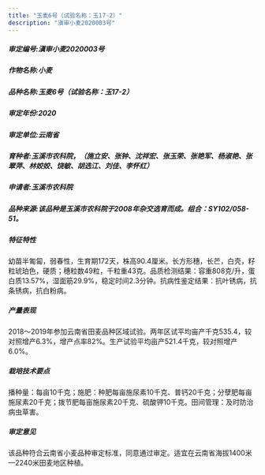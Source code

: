```yaml
---
title: "玉麦6号（试验名称：玉17-2）"
description: "滇审小麦2020003号"
---
```

##### 审定编号:滇审小麦2020003号

##### 作物名称:小麦

##### 品种名称:玉麦6号（试验名称：玉17-2）

##### 审定年份:2020

##### 审定单位:云南省

##### 育种者:玉溪市农科院，（施立安、张钟、沈祥宏、张玉荣、张艳军、杨淑艳、张翠萍、林姣姣、饶敏、胡选江、刘佳、李怀红）

##### 申请者:玉溪市农科院

##### 品种来源:该品种是玉溪市农科院于2008年杂交选育而成。组合：SY102/058-51。

##### 特征特性
幼苗半匍匐，弱春性，生育期172天，株高90.4厘米。长方形穗，长芒，白壳，籽粒琥珀色，硬质；穗粒数49粒，千粒重43克。品质检测结果：容重808克/升，蛋白质13.57%，湿面筋29.9%，稳定时间2.3分钟。抗病性鉴定结果：抗叶锈病，抗条锈病，抗白粉病。

##### 产量表现
2018～2019年参加云南省田麦品种区域试验。两年区试平均亩产千克535.4，较对照增产6.3%，增产点率82%。生产试验平均亩产521.4千克，较对照增产6.0%。

##### 栽培技术要点
播种量：每亩10千克；施肥：种肥每亩施尿素10千克、普钙20千克；分孽肥每亩施尿素20千克；拨节肥每亩施尿素20千克、硫酸钾10千克。田间管理：及时防治病虫草害。

##### 审定意见
该品种符合云南省小麦品种审定标准，同意通过审定。适宜在云南省海拔1400米—2240米田麦地区种植。
